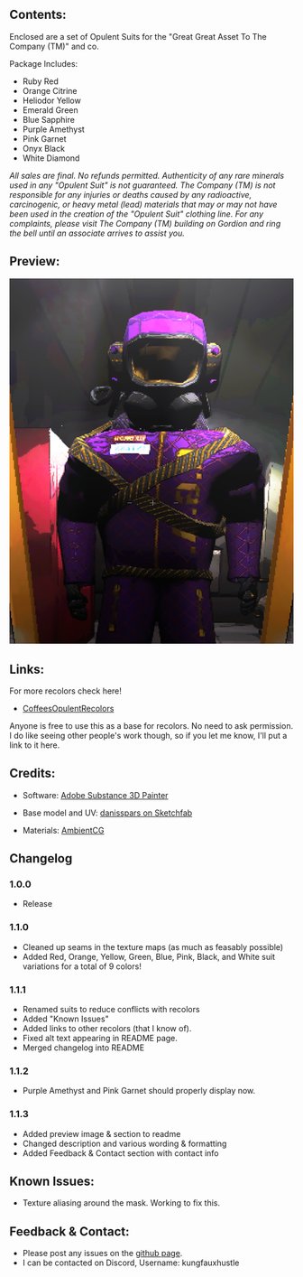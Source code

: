 ## Contents:

Enclosed are a set of Opulent Suits for the "Great Great Asset To The Company (TM)" and co.  

Package Includes:
* Ruby Red
* Orange Citrine
* Heliodor Yellow
* Emerald Green 
* Blue Sapphire
* Purple Amethyst
* Pink Garnet
* Onyx Black
* White Diamond

*All sales are final. No refunds permitted. Authenticity of any rare minerals used in any "Opulent Suit" is not guaranteed. The Company (TM) is not responsible for any injuries or deaths caused by any radioactive, carcinogenic, or heavy metal (lead) materials that may or may not have been used in the creation of the "Opulent Suit" clothing line. For any complaints, please visit The Company (TM) building on Gordion and ring the bell until an associate arrives to assist you.*

## Preview:

![Purple Amethyst Suit](https://github.com/kungfauxhustle/OpulentSuit/blob/main/preview.png)

## Links:

For more recolors check here!  

* [CoffeesOpulentRecolors](https://thunderstore.io/c/lethal-company/p/Smartcoffee/CoffeesOpulentRecolors/)  

Anyone is free to use this as a base for recolors. No need to ask permission. I do like seeing other people's work though, so if you let me know, I'll put a link to it here.

## Credits:

* Software: [Adobe Substance 3D Painter](https://www.adobe.com/products/substance3d-painter.html)

* Base model and UV: [danisspars on Sketchfab](https://sketchfab.com/3d-models/lethal-company-scavenger-model-game-rip-dbcd1bbe54e7485fb13d86b4b5cbaf6b)

* Materials: [AmbientCG](https://ambientcg.com/)

## Changelog

### 1.0.0
* Release

### 1.1.0
* Cleaned up seams in the texture maps (as much as feasably possible)
* Added Red, Orange, Yellow, Green, Blue, Pink, Black, and White suit variations for a total of 9 colors!

### 1.1.1
* Renamed suits to reduce conflicts with recolors
* Added "Known Issues"
* Added links to other recolors (that I know of).
* Fixed alt text appearing in README page.
* Merged changelog into README

### 1.1.2
* Purple Amethyst and Pink Garnet should properly display now.

### 1.1.3
* Added preview image & section to readme
* Changed description and various wording & formatting
* Added Feedback & Contact section with contact info
  
## Known Issues:  

* Texture aliasing around the mask. Working to fix this.  

## Feedback & Contact:

* Please post any issues on the [github page](https://github.com/kungfauxhustle/OpulentSuit).
* I can be contacted on Discord, Username: kungfauxhustle
